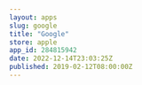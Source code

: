 ```yaml
---
layout: apps
slug: google
title: "Google"
store: apple
app_id: 284815942
date: 2022-12-14T23:03:25Z
published: 2019-02-12T08:00:00Z
---
```

